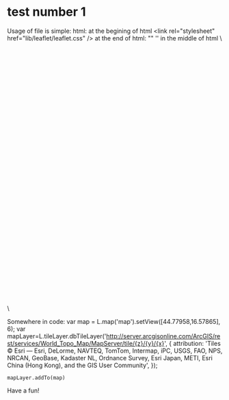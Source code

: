 # test number 1

Usage of file is simple:
html:
at the begining of html 
\<link rel="stylesheet" href="lib/leaflet/leaflet.css" /\>
at the end of html: 	"<script type="text/javascript" src="lib/leaflet/leaflet.js"></script>"
						'<script type="text/javascript" src="gitProject/leaflet.dbTileLayer.js"></script>' 
in the middle of html  \\<div id="map" style="height:600px; cursor:crosshair"></div>\\

Somewhere in code: 
	var map = L.map('map').setView([44.77958,16.57865], 6);
	var mapLayer=L.tileLayer.dbTileLayer('http://server.arcgisonline.com/ArcGIS/rest/services/World_Topo_Map/MapServer/tile/{z}/{y}/{x}', {
		attribution: 'Tiles &copy; Esri &mdash; Esri, DeLorme, NAVTEQ, TomTom, Intermap, iPC, USGS, FAO, NPS, NRCAN, GeoBase, Kadaster NL, Ordnance Survey, Esri Japan, METI, Esri China (Hong Kong), and the GIS User Community',
		});
		
	mapLayer.addTo(map)

Have a fun!
